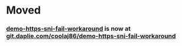 # Moved
### [demo-https-sni-fail-workaround](https://git.daplie.com/coolaj86/demo-https-sni-fail-workaround) is now at [git.daplie.com/coolaj86/demo-https-sni-fail-workaround](https://git.daplie.com/coolaj86/demo-https-sni-fail-workaround)
